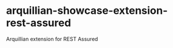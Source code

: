 arquillian-showcase-extension-rest-assured
==========================================

Arquillian extension for REST Assured